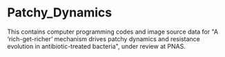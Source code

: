 # Patchy_Dynamics
This contains computer programming codes and image source data for "A ‘rich-get-richer’ mechanism drives patchy dynamics and resistance evolution in antibiotic-treated bacteria", under review at PNAS. 

